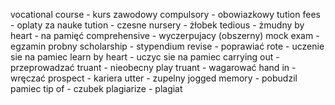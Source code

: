 vocational course - kurs zawodowy
compulsory - obowiazkowy 
tution fees - oplaty za nauke
tution - czesne
nursery - żłobek
tedious - żmudny
by heart - na pamięć
comprehensive - wyczerpujacy (obszerny)
mock exam - egzamin probny
scholarship - stypendium
revise - poprawiać
rote - uczenie sie na pamiec
learn by heart - uczyc sie na pamiec
carrying out - przeprowadzać
truant - nieobecny
play truant - wagarować
hand in - wręczać
prospect - kariera
utter - zupelny
jogged memory - pobudzil pamiec
tip of - czubek
plagiarize - plagiat